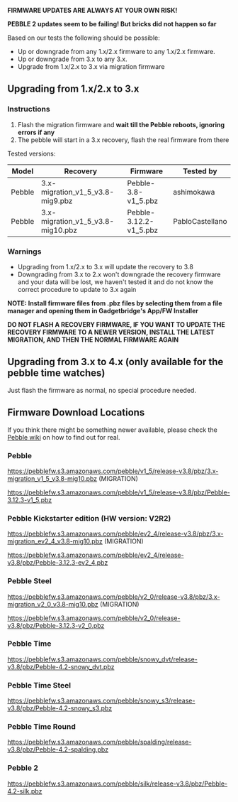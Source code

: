 **FIRMWARE UPDATES ARE ALWAYS AT YOUR OWN RISK!**

**PEBBLE 2 updates seem to be failing! But bricks did not happen so far**

Based on our tests the following should be possible:

* Up or downgrade from any 1.x/2.x firmware to any 1.x/2.x firmware.
* Up or downgrade from 3.x to any 3.x.
* Upgrade from 1.x/2.x to 3.x via migration firmware

## Upgrading from 1.x/2.x to 3.x

### Instructions

1. Flash the migration firmware and **wait till the Pebble reboots, ignoring errors if any** 
2. The pebble will start in a 3.x recovery, flash the real firmware from there

Tested versions:

| Model  | Recovery                          | Firmware               | Tested by       |
|--------|-----------------------------------|------------------------|-----------------|
| Pebble | 3.x-migration_v1_5_v3.8-mig9.pbz  | Pebble-3.8-v1_5.pbz    | ashimokawa      |
| Pebble | 3.x-migration_v1_5_v3.8-mig10.pbz | Pebble-3.12.2-v1_5.pbz | PabloCastellano |

### Warnings
* Upgrading from 1.x/2.x to 3.x will update the recovery to 3.8
* Downgrading from 3.x to 2.x won't downgrade the recovery firmware and your data will be lost, we haven't tested it and do not know the correct procedure to update to 3.x again

**NOTE: Install firmware files from .pbz files by selecting them from a file manager and opening them in Gadgetbridge's App/FW Installer**

**DO NOT FLASH A RECOVERY FIRMWARE, IF YOU WANT TO UPDATE THE RECOVERY FIRMWARE TO A NEWER VERSION, INSTALL THE LATEST MIGRATION, AND THEN THE NORMAL FIRMWARE AGAIN**

## Upgrading from 3.x to 4.x (only available for the pebble time watches)

Just flash the firmware as normal, no special procedure needed.

## Firmware Download Locations
If you think there might be something newer available, please check the [Pebble wiki](http://www.pebbledev.org/wiki/Firmware_Updates/) on how to find out for real.

### Pebble
https://pebblefw.s3.amazonaws.com/pebble/v1_5/release-v3.8/pbz/3.x-migration_v1_5_v3.8-mig10.pbz (MIGRATION)

https://pebblefw.s3.amazonaws.com/pebble/v1_5/release-v3.8/pbz/Pebble-3.12.3-v1_5.pbz

### Pebble Kickstarter edition (HW version: V2R2)
https://pebblefw.s3.amazonaws.com/pebble/ev2_4/release-v3.8/pbz/3.x-migration_ev2_4_v3.8-mig10.pbz (MIGRATION)

https://pebblefw.s3.amazonaws.com/pebble/ev2_4/release-v3.8/pbz/Pebble-3.12.3-ev2_4.pbz

### Pebble Steel
https://pebblefw.s3.amazonaws.com/pebble/v2_0/release-v3.8/pbz/3.x-migration_v2_0_v3.8-mig10.pbz (MIGRATION)

https://pebblefw.s3.amazonaws.com/pebble/v2_0/release-v3.8/pbz/Pebble-3.12.3-v2_0.pbz

### Pebble Time
https://pebblefw.s3.amazonaws.com/pebble/snowy_dvt/release-v3.8/pbz/Pebble-4.2-snowy_dvt.pbz

### Pebble Time Steel
https://pebblefw.s3.amazonaws.com/pebble/snowy_s3/release-v3.8/pbz/Pebble-4.2-snowy_s3.pbz

### Pebble Time Round
https://pebblefw.s3.amazonaws.com/pebble/spalding/release-v3.8/pbz/Pebble-4.2-spalding.pbz

### Pebble 2
https://pebblefw.s3.amazonaws.com/pebble/silk/release-v3.8/pbz/Pebble-4.2-silk.pbz
